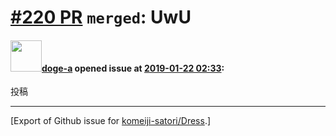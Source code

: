 # [\#220 PR](https://github.com/komeiji-satori/Dress/pull/220) `merged`: UwU

#### <img src="https://avatars.githubusercontent.com/u/20410760?v=4" width="50">[doge-a](https://github.com/doge-a) opened issue at [2019-01-22 02:33](https://github.com/komeiji-satori/Dress/pull/220):

投稿




-------------------------------------------------------------------------------



[Export of Github issue for [komeiji-satori/Dress](https://github.com/komeiji-satori/Dress).]
